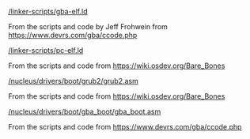 [/linker-scripts/gba-elf.ld](https://github.com/tsuki-superior/tsos-nucleus/blob/master/linker-scripts/gba-elf.ld)

From the scripts and code by Jeff Frohwein from https://www.devrs.com/gba/ccode.php

[/linker-scripts/pc-elf.ld](https://github.com/tsuki-superior/tsos-nucleus/blob/master/linker-scripts/pc-elf.ld)

From the scripts and code from https://wiki.osdev.org/Bare_Bones

[/nucleus/drivers/boot/grub2/grub2.asm](https://github.com/tsuki-superior/tsos-nucleus/blob/master/nucleus/drivers/boot/grub2/grub2.asm)

From the scripts and code from https://wiki.osdev.org/Bare_Bones

[/nucleus/drivers/boot/gba_boot/gba_boot.asm](https://github.com/tsuki-superior/tsos-nucleus/blob/master/nucleus/drivers/boot/gba_boot/gba_boot.asm)

From the scripts and code from https://www.devrs.com/gba/ccode.php